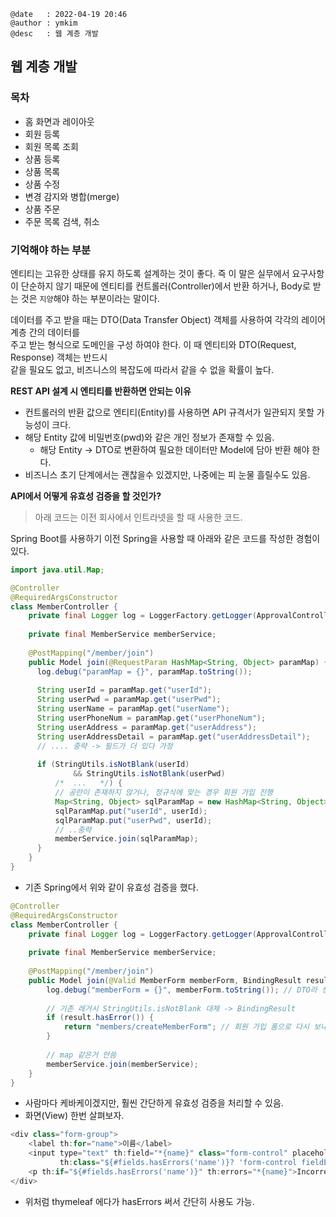 ```
@date   : 2022-04-19 20:46
@author : ymkim
@desc   : 웹 계층 개발
```

## 웹 계층 개발

### 목차

- 홈 화면과 레이아웃
- 회원 등록
- 회원 목록 조회
- 상품 등록
- 상품 목록
- 상품 수정
- 변경 감지와 병합(merge)
- 상품 주문
- 주문 목록 검색, 취소

### 기억해야 하는 부분

엔티티는 고유한 상태를 유지 하도록 설계하는 것이 좋다. 즉 이 말은 실무에서 요구사항이 단순하지 않기 때문에 
엔티티를 컨트롤러(Controller)에서 반환 하거나, Body로 받는 것은 `지양`해야 하는 부분이라는 말이다.  

데이터를 주고 받을 때는 DTO(Data Transfer Object) 객체를 사용하여 각각의 레이어 계층 간의 데이터를  
주고 받는 형식으로 도메인을 구성 하여야 한다. 이 때 엔티티와 DTO(Request, Response) 객체는 반드시  
같을 필요도 없고, 비즈니스의 복잡도에 따라서 같을 수 없을 확률이 높다.  

**REST API 설계 시 엔티티를 반환하면 안되는 이유**

- 컨트롤러의 반환 값으로 엔티티(Entity)를 사용하면 API 규격서가 일관되지 못할 가능성이 크다.
- 해당 Entity 값에 비밀번호(pwd)와 같은 개인 정보가 존재할 수 있음.
  - 해당 Entity -> DTO로 변환하여 필요한 데이터만 Model에 담아 반환 해야 한다.
- 비즈니스 초기 단계에서는 괜찮을수 있겠지만, 나중에는 피 눈물 흘릴수도 있음.

**API에서 어떻게 유효성 검증을 할 것인가?**

> 아래 코드는 이전 회사에서 인트라넷을 할 때 사용한 코드.

Spring Boot를 사용하기 이전 Spring을 사용할 때 아래와 같은 코드를 작성한 경험이 있다.

```java
import java.util.Map;

@Controller
@RequiredArgsConstructor
class MemberController {
    private final Logger log = LoggerFactory.getLogger(ApprovalController.class);
  
    private final MemberService memberService;
  
    @PostMapping("/member/join")
    public Model join(@RequestParam HashMap<String, Object> paramMap) {
      log.debug("paramMap = {}", paramMap.toString());
  
      String userId = paramMap.get("userId");
      String userPwd = paramMap.get("userPwd");
      String userName = paramMap.get("userName");
      String userPhoneNum = paramMap.get("userPhoneNum");
      String userAddress = paramMap.get("userAddress");
      String userAddressDetail = paramMap.get("userAddressDetail");
      // .... 중략 -> 필드가 더 있다 가정
  
      if (StringUtils.isNotBlank(userId)
              && StringUtils.isNotBlank(userPwd)
          /*  ...   */) {
          // 공란이 존재하지 않거나, 정규식에 맞는 경우 회원 가입 진행
          Map<String, Object> sqlParamMap = new HashMap<String, Object>();
          sqlParamMap.put("userId", userId);
          sqlParamMap.put("userPwd", userId);
          // ..중략
          memberService.join(sqlParamMap);
      }
    }
}
```

- 기존 Spring에서 위와 같이 유효성 검증을 했다.

```java
@Controller
@RequiredArgsConstructor
class MemberController {
    private final Logger log = LoggerFactory.getLogger(ApprovalController.class);
  
    private final MemberService memberService;
  
    @PostMapping("/member/join")
    public Model join(@Valid MemberForm memberForm, BindingResult result) {
        log.debug("memberForm = {}", memberForm.toString()); // DTO라 생각
      
        // 기존 레거시 StringUtils.isNotBlank 대체 -> BindingResult
        if (result.hasError()) {
            return "members/createMemberForm"; // 회원 가입 폼으로 다시 보내버리기
        }
        
        // map 같은거 안씀
        memberService.join(memberService);
    }
}
```

- 사람마다 케바케이겠지만, 훨씬 간단하게 유효성 검증을 처리할 수 있음.
- 화면(View) 한번 살펴보자.

```java
<div class="form-group">
    <label th:for="name">이름</label>
    <input type="text" th:field="*{name}" class="form-control" placeholder="이름을 입력하세요"
           th:class="${#fields.hasErrors('name')}? 'form-control fieldError' : 'form-control'">
    <p th:if="${#fields.hasErrors('name')}" th:errors="*{name}">Incorrect date</p>
</div>
```

- 위처럼 thymeleaf 에다가 hasErrors 써서 간단히 사용도 가능.